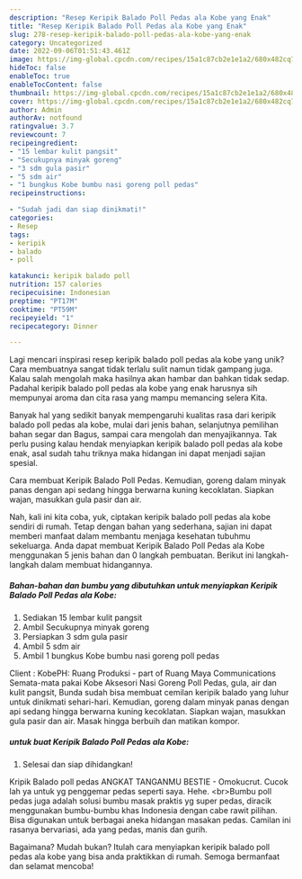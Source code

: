 ```yaml
---
description: "Resep Keripik Balado Poll Pedas ala Kobe yang Enak"
title: "Resep Keripik Balado Poll Pedas ala Kobe yang Enak"
slug: 278-resep-keripik-balado-poll-pedas-ala-kobe-yang-enak
category: Uncategorized
date: 2022-09-06T01:51:43.461Z
image: https://img-global.cpcdn.com/recipes/15a1c87cb2e1e1a2/680x482cq70/keripik-balado-poll-pedas-ala-kobe-foto-resep-utama.jpg
hideToc: false
enableToc: true
enableTocContent: false
thumbnail: https://img-global.cpcdn.com/recipes/15a1c87cb2e1e1a2/680x482cq70/keripik-balado-poll-pedas-ala-kobe-foto-resep-utama.jpg
cover: https://img-global.cpcdn.com/recipes/15a1c87cb2e1e1a2/680x482cq70/keripik-balado-poll-pedas-ala-kobe-foto-resep-utama.jpg
author: Admin
authorAv: notfound
ratingvalue: 3.7
reviewcount: 7
recipeingredient:
- "15 lembar kulit pangsit"
- "Secukupnya minyak goreng"
- "3 sdm gula pasir"
- "5 sdm air"
- "1 bungkus Kobe bumbu nasi goreng poll pedas"
recipeinstructions:

- "Sudah jadi dan siap dinikmati!"
categories:
- Resep
tags:
- keripik
- balado
- poll

katakunci: keripik balado poll 
nutrition: 157 calories
recipecuisine: Indonesian
preptime: "PT17M"
cooktime: "PT59M"
recipeyield: "1"
recipecategory: Dinner

---
```





Lagi mencari inspirasi resep keripik balado poll pedas ala kobe yang unik? Cara membuatnya sangat tidak terlalu sulit namun tidak gampang juga. Kalau salah mengolah maka hasilnya akan hambar dan bahkan tidak sedap. Padahal keripik balado poll pedas ala kobe yang enak harusnya sih mempunyai aroma dan cita rasa yang mampu memancing selera Kita.





Banyak hal yang sedikit banyak mempengaruhi kualitas rasa dari keripik balado poll pedas ala kobe, mulai dari jenis bahan, selanjutnya pemilihan bahan segar dan Bagus, sampai cara mengolah dan menyajikannya. Tak perlu pusing kalau hendak menyiapkan keripik balado poll pedas ala kobe enak,      asal sudah tahu triknya maka hidangan ini dapat menjadi sajian spesial.














Cara membuat Keripik Balado Poll Pedas. Kemudian, goreng dalam minyak panas dengan api sedang hingga berwarna kuning kecoklatan. Siapkan wajan, masukkan gula pasir dan air.






Nah, kali ini kita coba, yuk, ciptakan keripik balado poll pedas ala kobe sendiri di rumah. Tetap dengan bahan yang sederhana, sajian ini dapat memberi manfaat dalam membantu menjaga kesehatan tubuhmu sekeluarga. Anda dapat membuat Keripik Balado Poll Pedas ala Kobe menggunakan 5 jenis bahan dan 0 langkah pembuatan. Berikut ini langkah-langkah dalam membuat hidangannya.

<!--inarticleads1-->

##### Bahan-bahan dan bumbu yang dibutuhkan untuk menyiapkan Keripik Balado Poll Pedas ala Kobe:

1. Sediakan 15 lembar kulit pangsit
1. Ambil Secukupnya minyak goreng
1. Persiapkan 3 sdm gula pasir
1. Ambil 5 sdm air
1. Ambil 1 bungkus Kobe bumbu nasi goreng poll pedas


Client : KobePH: Ruang Produksi - part of Ruang Maya Communications Semata-mata pakai Kobe Aksesori Nasi Goreng Poll Pedas, gula, air dan kulit pangsit, Bunda sudah bisa membuat cemilan keripik balado yang luhur untuk dinikmati sehari-hari. Kemudian, goreng dalam minyak panas dengan api sedang hingga berwarna kuning kecoklatan. Siapkan wajan, masukkan gula pasir dan air. Masak hingga berbuih dan matikan kompor. 

<!--inarticleads2-->

#####  untuk buat Keripik Balado Poll Pedas ala Kobe:


1. Selesai dan siap dihidangkan!

Kripik Balado poll pedas ANGKAT TANGANMU BESTIE - Omokucrut. Cucok lah ya untuk yg penggemar pedas seperti saya. Hehe. &lt;br&gt;Bumbu poll pedas juga adalah solusi bumbu masak praktis yg super pedas, diracik menggunakan bumbu-bumbu khas Indonesia dengan cabe rawit pilihan. Bisa digunakan untuk berbagai aneka hidangan masakan pedas. Camilan ini rasanya bervariasi, ada yang pedas, manis dan gurih. 

Bagaimana? Mudah bukan? Itulah cara menyiapkan keripik balado poll pedas ala kobe yang bisa anda praktikkan di rumah. Semoga bermanfaat dan selamat mencoba!

